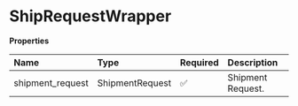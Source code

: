 # ShipRequestWrapper

**Properties**

| Name             | Type            | Required | Description       |
| :--------------- | :-------------- | :------- | :---------------- |
| shipment_request | ShipmentRequest | ✅       | Shipment Request. |

<!-- This file was generated by liblab | https://liblab.com/ -->

